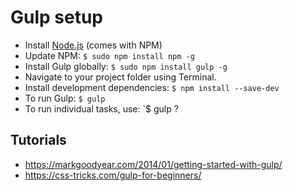 # Gulp setup

-	Install <a href="https://nodejs.org/en/" target="_blank">Node.js</a> (comes with NPM)
-	Update NPM:
	`$ sudo npm install npm -g`
-	Install Gulp globally:
	`$ sudo npm install gulp -g`
-	Navigate to your project folder using Terminal.
-	Install development dependencies:
	`$ npm install --save-dev`
-	To run Gulp:
	`$ gulp`
-	To run individual tasks, use:
	`$ gulp <taskname>?


## Tutorials

-	https://markgoodyear.com/2014/01/getting-started-with-gulp/
-	https://css-tricks.com/gulp-for-beginners/
